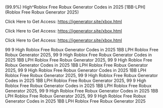 (99.9%) High^Roblox Free Robux Generator Codes in 2025 [1BB-LPH] (Roblox Free Robux Generator 2025)

Click Here to Get Access: https://igenerator.site/xbox.html

Click Here to Get Access: https://igenerator.site/xbox.html

Click Here to Get Access: https://igenerator.site/xbox.html

 99 9 High Roblox Free Robux Generator Codes in 2025 1BB LPH Roblox Free Robux Generator 2025, 99 9 High Roblox Free Robux Generator Codes in 2025 1BB LPH Roblox Free Robux Generator 2025, 99 9 High Roblox Free Robux Generator Codes in 2025 1BB LPH Roblox Free Robux Generator 2025, 99 9 High Roblox Free Robux Generator Codes in 2025 1BB LPH Roblox Free Robux Generator 2025, 99 9 High Roblox Free Robux Generator Codes in 2025 1BB LPH Roblox Free Robux Generator 2025, 99 9 High Roblox Free Robux Generator Codes in 2025 1BB LPH Roblox Free Robux Generator 2025, 99 9 High Roblox Free Robux Generator Codes in 2025 1BB LPH Roblox Free Robux Generator 2025, 99 9 High Roblox Free Robux Generator Codes in 2025 1BB LPH Roblox Free Robux Generator 2025
